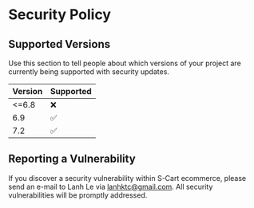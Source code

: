 # Security Policy

## Supported Versions

Use this section to tell people about which versions of your project are
currently being supported with security updates.

| Version | Supported          |
| ------- | ------------------ |
| <=6.8   | :x:                |
| 6.9     | :white_check_mark: |
| 7.2     | :white_check_mark: |

## Reporting a Vulnerability

If you discover a security vulnerability within S-Cart ecommerce, please send an e-mail to Lanh Le via lanhktc@gmail.com. All security vulnerabilities will be promptly addressed.
